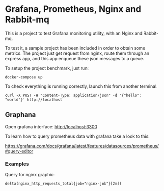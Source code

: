 # Grafana, Prometheus, Nginx and Rabbit-mq

This is a project to test Grafana monitoring utility, with an Nginx and Rabbit-mq.

To test it, a sample project has been included in order to obtain some metrics. The project just get request from nginx, route them through an express app, and this app enqueue these json messages to a queue.

To setup the project benchmark, just run: 

```
docker-compose up
```

To check everything is running correctly, launch this from another terminal:

```
curl -X POST -H "Content-Type: application/json" -d '{"hello": "world"}' http://localhost
```

## Graphana

Open grafana interface: [http://localhost:3300](http://localhost:3300)

To learn how to query prometheus data with grafana take a look to this:

https://grafana.com/docs/grafana/latest/features/datasources/prometheus/#query-editor

### Examples

Query for nginx graphic:

```
delta(nginx_http_requests_total{job="nginx-job"}[2m])
```


